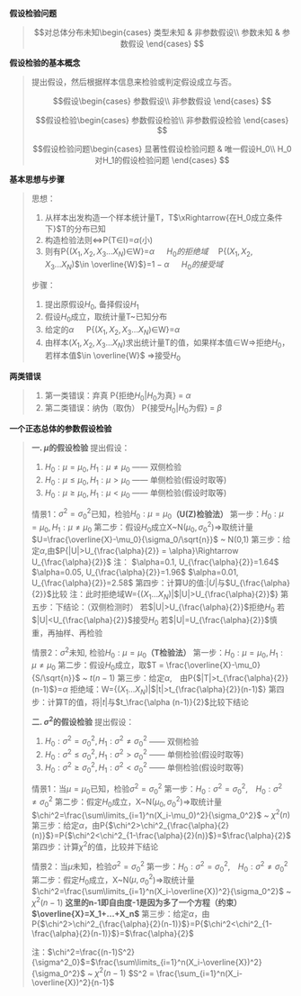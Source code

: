 **假设检验问题**
> $$对总体分布未知\begin{cases}
> 类型未知 & 非参数假设\\
> 参数未知 & 参数假设
> \end{cases}
> $$


**假设检验的基本概念**
> 提出假设，然后根据样本信息来检验或判定假设成立与否。
> 
> $$假设\begin{cases}
> 参数假设\\
> 非参数假设
> \end{cases}
> $$
>
> $$假设检验\begin{cases}
> 参数假设检验\\
> 非参数假设检验
> \end{cases}
> $$
>
> $$假设检验问题\begin{cases}
> 显著性假设检验问题 & 唯一假设H_0\\
> H_0对H_1的假设检验问题
> \end{cases}
> $$
>

**基本思想与步骤**
> 思想：
> 1. 从样本出发构造一个样本统计量T，T$\xRightarrow{在H_0成立条件下}$T的分布已知
> 2. 构造检验法则$\Leftrightarrow$P{T$\in$I}=$\alpha$(小)
> 3. 则有P{($X_1,X_2,X_3...X_N$)$\in$W}=$\alpha$ &emsp; $H_0的拒绝域$
> &emsp;P{($X_1,X_2,X_3...X_N$)$\in \overline{W}$}=$1-\alpha$ &emsp; $H_0的接受域$
>
> 步骤：
> 1. 提出原假设$H_0$, 备择假设$H_1$
> 2. 假设$H_0$成立，取统计量T~已知分布
> 3. 给定的$\alpha$ &emsp; P{($X_1,X_2,X_3...X_N$)$\in$W}=$\alpha$
> 4. 由样本($X_1,X_2,X_3...X_N$)求出统计量T的值，如果样本值$\in$W$\Rightarrow$拒绝$H_0$，若样本值$\in \overline{W}$ $\Rightarrow$接受$H_0$

**两类错误**
> 1. 第一类错误：弃真
> P{拒绝$H_0$|$H_0$为真} = $\alpha$
> 2. 第二类错误：纳伪（取伪）
> P{接受$H_0$|$H_0$为假} = $\beta$

**一个正态总体的参数假设检验**
> **一. $\mu$的假设检验**
> 提出假设：
> 1. $H_0:\mu=\mu_0, H_1:\mu\not=\mu_0$ —— 双侧检验
> 2. $H_0:\mu\leq\mu_0, H_1:\mu>\mu_0$ —— 单侧检验(假设时取等)
> 3. $H_0:\mu\geq\mu_0, H_1:\mu<\mu_0$ —— 单侧检验(假设时取等)
> 
> 情景1：$\sigma^2=\sigma^2_0$已知，检验$H_0:\mu=\mu_0$**（U(Z)检验法）**
> 第一步：$H_0:\mu=\mu_0, H_1:\mu\not=\mu_0$
> 第二步：假设$H_0$成立X~N($\mu_0,\sigma_0^2$)$\Rightarrow$取统计量$U=\frac{\overline{X}-\mu_0}{\sigma_0/\sqrt{n}}$ ~ N(0,1)
> 第三步：给定$\alpha$,由$P{|U|>U_{\frac{\alpha}{2}} = \alpha}\Rightarrow U_{\frac{\alpha}{2}}$
> 注：
> $\alpha=0.1, U_{\frac{\alpha}{2}}=1.64$
> $\alpha=0.05, U_{\frac{\alpha}{2}}=1.96$
> $\alpha=0.01, U_{\frac{\alpha}{2}}=2.58$
> 第四步：计算U的值:$|U|$与$U_{\frac{\alpha}{2}}$比较
> 注：此时拒绝域W={$(X_1...X_N)$|$|U|>U_{\frac{\alpha}{2}}$}
> 第五步：下结论：（双侧检测时）
> 若$|U|>U_{\frac{\alpha}{2}}$拒绝$H_0$
> 若$|U|<U_{\frac{\alpha}{2}}$接受$H_0$
> 若$|U|=U_{\frac{\alpha}{2}}$慎重，再抽样、再检验
>
> 情景2：$\sigma^2$未知, 检验$H_0:\mu=\mu_0$**（T检验法）**
> 第一步：$H_0:\mu=\mu_0, H_1:\mu\not=\mu_0$
> 第二步：假设$H_0$成立，取$T = \frac{\overline{X}-\mu_0}{S/\sqrt{n}}$ ~ $t(n-1)$
> 第三步：给定$\alpha$,&emsp;由P{$|T|>t_{\frac{\alpha}{2}}(n-1)$}=$\alpha$
> 拒绝域：W={$(X_1...X_N)$|$|t|>t_{\frac{\alpha}{2}}(n-1)$}
> 第四步：计算T的值，将$|t|$与$t_\frac{\alpha (n-1)}{2}$比较下结论
>
> **二. $\sigma^2$的假设检验**
> 提出假设：
> 1. $H_0:\sigma^2=\sigma_0^2, H_1:\sigma^2\not=\sigma_0^2$ —— 双侧检验
> 2. $H_0:\sigma^2\leq\sigma_0^2, H_1:\sigma^2>\sigma_0^2$ —— 单侧检验(假设时取等)
> 3. $H_0:\sigma^2\geq\sigma_0^2, H_1:\sigma^2<\sigma_0^2$ —— 单侧检验(假设时取等)
> 
> 情景1：当$\mu=\mu_0$已知，检验$\sigma^2=\sigma_0^2$
> 第一步：$H_0:\sigma^2=\sigma_0^2$,&emsp;$H_0:\sigma^2\not=\sigma_0^2$
> 第二步：假定$H_0$成立，X~N($\mu_0,\sigma_0^2$)$\Rightarrow$取统计量$\chi^2=\frac{\sum\limits_{i=1}^n(X_i-\mu_0)^2}{\sigma_0^2}$ ~ $\chi^2(n)$
> 第三步：给定$\alpha$，由P{$\chi^2>\chi^2_{\frac{\alpha}{2}(n)}$}=P{$\chi^2<\chi^2_{1-\frac{\alpha}{2}(n)}$}=$\frac{\alpha}{2}$
> 第四步：计算$\chi^2$的值，比较并下结论
>
> 情景2：当$\mu$未知，检验$\sigma^2=\sigma_0^2$
> 第一步：$H_0:\sigma^2=\sigma_0^2$,&emsp;$H_0:\sigma^2\not=\sigma_0^2$
> 第二步：假定$H_0$成立，X~N($\mu,\sigma_0^2$)$\Rightarrow$取统计量$\chi^2=\frac{\sum\limits_{i=1}^n(X_i-\overline{X})^2}{\sigma_0^2}$ ~ $\chi^2(n-1)$
> **这里的n-1即自由度-1是因为多了一个方程（约束）$\overline{X}=X_1+...+X_n$**
> 第三步：给定$\alpha$，由P{$\chi^2>\chi^2_{\frac{\alpha}{2}(n-1)}$}=P{$\chi^2<\chi^2_{1-\frac{\alpha}{2}(n-1)}$}=$\frac{\alpha}{2}$
>
> 注：$\chi^2=\frac{(n-1)S^2}{\sigma^2_0}$=$\frac{\sum\limits_{i=1}^n(X_i-\overline{X})^2}{\sigma_0^2}$ ~ $\chi^2(n-1)$
$S^2 = \frac{\sum_{i=1}^n(X_i-\overline{X})^2}{n-1}$